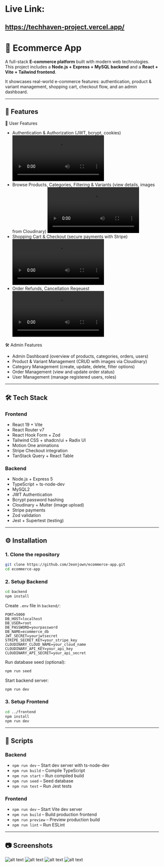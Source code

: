 # Live Link:

## https://techhaven-project.vercel.app/

# 🛒 Ecommerce App

A full-stack **E-commerce platform** built with modern web technologies. This project includes a **Node.js + Express + MySQL backend** and a **React + Vite + Tailwind frontend**.

It showcases real-world e-commerce features: authentication, product & variant management, shopping cart, checkout flow, and an admin dashboard.

---

## 🚀 Features

👤 User Features

- Authentication & Authorization (JWT, bcrypt, cookies)
  <video controls src="frontend/public/Authentication.mp4" title="Title"></video>
- Browse Products, Categories, Filtering & Variants (view details, images from Cloudinary)
  <video controls src="frontend/public/Browse.mp4" title="Title"></video>
- Shopping Cart & Checkout (secure payments with Stripe)
  <video controls src="frontend/public/Checkout.mp4" title="Title"></video>
- Order Refunds, Cancellation Reqeuest
  <video controls src="frontend/public/Request Cancel.mp4" title="Title"></video>

🛠️ Admin Features

- Admin Dashboard (overview of products, categories, orders, users)
- Product & Variant Management (CRUD with images via Cloudinary)
- Category Management (create, update, delete, filter options)
- Order Management (view and update order status)
- User Management (manage registered users, roles)

---

## 🛠️ Tech Stack

### **Frontend**

- React 19 + Vite
- React Router v7
- React Hook Form + Zod
- Tailwind CSS + shadcn/ui + Radix UI
- Motion One animations
- Stripe Checkout integration
- TanStack Query + React Table

### **Backend**

- Node.js + Express 5
- TypeScript + ts-node-dev
- MySQL2
- JWT Authentication
- Bcrypt password hashing
- Cloudinary + Multer (image upload)
- Stripe payments
- Zod validation
- Jest + Supertest (testing)

---

## ⚙️ Installation

### 1. Clone the repository

```bash
git clone https://github.com/Jeonjown/ecommerce-app.git
cd ecommerce-app
```

### 2. Setup Backend

```bash
cd backend
npm install
```

Create `.env` file in `backend/`:

```env
PORT=5000
DB_HOST=localhost
DB_USER=root
DB_PASSWORD=yourpassword
DB_NAME=ecommerce_db
JWT_SECRET=yourjwtsecret
STRIPE_SECRET_KEY=your_stripe_key
CLOUDINARY_CLOUD_NAME=your_cloud_name
CLOUDINARY_API_KEY=your_api_key
CLOUDINARY_API_SECRET=your_api_secret
```

Run database seed (optional):

```bash
npm run seed
```

Start backend server:

```bash
npm run dev
```

### 3. Setup Frontend

```bash
cd ../frontend
npm install
npm run dev
```

---

## 📖 Scripts

### Backend

- `npm run dev` – Start dev server with ts-node-dev
- `npm run build` – Compile TypeScript
- `npm run start` – Run compiled build
- `npm run seed` – Seed database
- `npm run test` – Run Jest tests

### Frontend

- `npm run dev` – Start Vite dev server
- `npm run build` – Build production frontend
- `npm run preview` – Preview production build
- `npm run lint` – Run ESLint

---

## 📷 Screenshots

![alt text](./frontend/public/image.png)
![alt text](./frontend/public/image-1.png)
![alt text](./frontend/public/image-2.png)
![alt text](./frontend/public/image-3.png)
